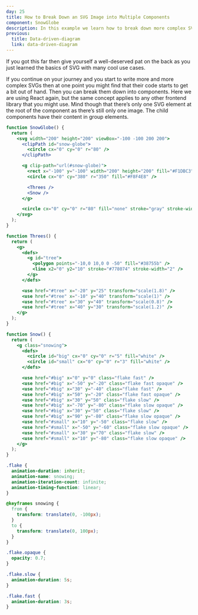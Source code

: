 ```yaml
---
day: 25
title: How to Break Down an SVG Image into Multiple Components
component: SnowGlobe
description: In this example we learn how to break down more complex SVG images into multiple components.
previous:
  title: Data-driven-diagram
  link: data-driven-diagram
---
```


If you got this far then give yourself a well-deserved pat on the back as you just learned the basics of SVG with many cool use cases.

If you continue on your journey and you start to write more and more complex SVGs then at one point you might find that their code starts to get a bit out of hand. Then you can break them down into components. Here we are using React again, but the same concept applies to any other frontend library that you might use. Mind though that there’s only one SVG element at the root of the component as there’s still only one image. The child components have their content in group elements.

<div class="code-flex">

```jsx
function SnowGlobe() {
  return (
    <svg width="200" height="200" viewBox="-100 -100 200 200">
      <clipPath id="snow-globe">
        <circle cx="0" cy="0" r="80" />
      </clipPath>

      <g clip-path="url(#snow-globe)">
        <rect x="-100" y="-100" width="200" height="200" fill="#F1DBC3" />
        <circle cx="0" cy="380" r="350" fill="#F8F4E8" />

        <Threes />
        <Snow />
      </g>

      <circle cx="0" cy="0" r="80" fill="none" stroke="gray" stroke-width="2" />
    </svg>
  );
}

function Threes() {
  return (
    <g>
      <defs>
        <g id="tree">
          <polygon points="-10,0 10,0 0 -50" fill="#38755b" />
          <line x2="0" y2="10" stroke="#778074" stroke-width="2" />
        </g>
      </defs>

      <use href="#tree" x="-20" y="25" transform="scale(1.8)" />
      <use href="#tree" x="-10" y="40" transform="scale(1)" />
      <use href="#tree" x="30" y="40" transform="scale(0.8)" />
      <use href="#tree" x="40" y="30" transform="scale(1.2)" />
    </g>
  );
}

function Snow() {
  return (
    <g class="snowing">
      <defs>
        <circle id="big" cx="0" cy="0" r="5" fill="white" />
        <circle id="small" cx="0" cy="0" r="3" fill="white" />
      </defs>

      <use href="#big" x="0" y="0" class="flake fast" />
      <use href="#big" x="-50" y="-20" class="flake fast opaque" />
      <use href="#big" x="30" y="-40" class="flake fast" />
      <use href="#big" x="50" y="-20" class="flake fast opaque" />
      <use href="#big" x="30" y="50" class="flake slow" />
      <use href="#big" x="-70" y="-80" class="flake slow opaque" />
      <use href="#big" x="30" y="50" class="flake slow" />
      <use href="#big" x="90" y="-80" class="flake slow opaque" />
      <use href="#small" x="10" y="-50" class="flake slow" />
      <use href="#small" x="-50" y="-60" class="flake slow opaque" />
      <use href="#small" x="30" y="70" class="flake slow" />
      <use href="#small" x="10" y="-80" class="flake slow opaque" />
    </g>
  );
}
```

```css
.flake {
  animation-duration: inherit;
  animation-name: snowing;
  animation-iteration-count: infinite;
  animation-timing-function: linear;
}

@keyframes snowing {
  from {
    transform: translate(0, -100px);
  }
  to {
    transform: translate(0, 100px);
  }
}

.flake.opaque {
  opacity: 0.7;
}

.flake.slow {
  animation-duration: 5s;
}

.flake.fast {
  animation-duration: 3s;
}
```

</div>
